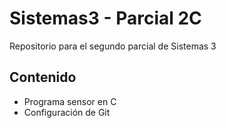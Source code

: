 # Sistemas3 - Parcial 2C
Repositorio para el segundo parcial de Sistemas 3

## Contenido
- Programa sensor en C
- Configuración de Git
